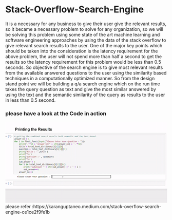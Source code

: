 # Stack-Overflow-Search-Engine
It is a necessary for any business to give their user give the relevant results,
so it became a necessary problem to solve for any organization, so we will
be solving this problem using some state of the art machine learning and
software engineering approaches by using the data of the stack overflow to
give relevant search results to the user. One of the major key points which
should be taken into the consideration is the latency requirement for the
above problem, the user will not spend more than half a second to get the
results so the latency requirement for this problem would be less than 0.5 
seconds. So objective of the search engine is to give most relevant
results from the available answered questions to the user using the similarity
based techniques in a computationally optimized manner. So from the design 
stand point we will be building a q/a search engine which on the run time
takes the query question as text and give the most similar answered by using
the text and the semantic similarity of the query as results to the user in less
than 0.5 second.

### please have a look at the Code in action
<img src = "result.gif">
 please refer :https://karanguptaneo.medium.com/stack-overflow-search-engine-ce1ce2f9fe1b

